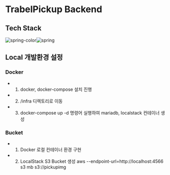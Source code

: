 


# TrabelPickup Backend

## Tech Stack
![spring-color](https://github.com/hwanyeong-choi/travelpickup-api/assets/47169718/429b02b5-e027-4d9c-a369-b7e5f5c24998)![spring](https://github.com/hwanyeong-choi/travelpickup-api/assets/47169718/1603a7c8-4092-4c9d-89ef-8db9538fb0bd)

## Local 개발환경 설정

### Docker
- 1. docker, docker-compose 설치 진행
- 2. /infra 디렉토리로 이동
- 3. docker-compose up -d 명령어 실행하여 mariadb, localstack 컨테이너 생성

### Bucket
- 1. Docker 로컬 컨테이너 환경 구현
- 2. LocalStack S3 Bucket 생성 aws --endpoint-url=http://localhost:4566 s3 mb s3://pickupimg

